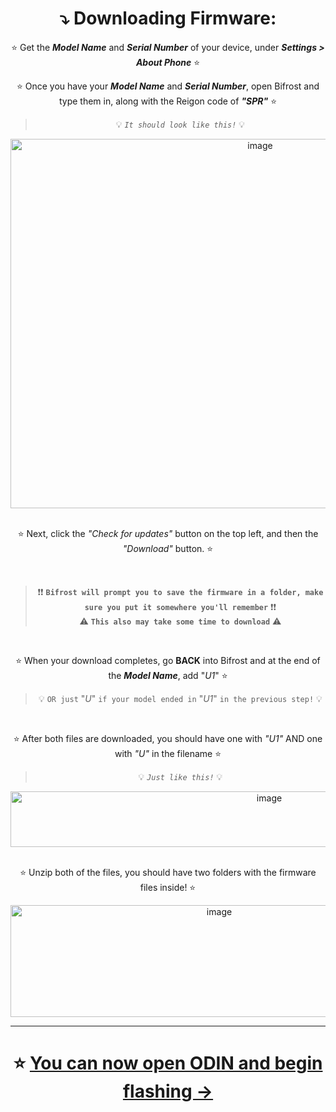 <div align="center"> 

# ⤵️ Downloading Firmware:
 
⭐ Get the ***Model Name*** and  ***Serial Number*** of your device, under ***Settings > About Phone*** ⭐

⭐ Once you have your ***Model Name*** and ***Serial Number***, open Bifrost and type them in, along with the Reigon code of ***"SPR"*** ⭐

> 💡 *`It should look like this!`* 💡
<img width="783" height="591" alt="image" src="https://github.com/user-attachments/assets/4102ed8a-bf77-4c3a-ab40-6571b5f7405a" />

<br/> ⭐ Next, click the *"Check for updates"* button on the top left, and then the *"Download"* button. ⭐

<br/>

> ❗❗ **`Bifrost will prompt you to save the firmware in a folder, make sure you put it somewhere you'll remember`** ❗❗<br/>⚠️ **`This also may take some time to download`** ⚠️

<br/>

⭐ When your download completes, go **BACK** into Bifrost and at the end of the ***Model Name***, add "*U1*" ⭐

> 💡 `OR just` "*U*" `if your model ended in` "*U1*" `in the previous step!` 💡

<br/>

⭐ After both files are downloaded, you should have one with *"U1"* AND one with *"U"* in the filename ⭐

> 💡 *`Just like this!`* 💡
<img width="812" height="89" alt="image" src="https://github.com/user-attachments/assets/95b21787-b21f-46bf-902d-bdb66731e2d6" />

<br/>⭐ Unzip both of the files, you should have two folders with the firmware files inside! ⭐

<img width="652" height="179" alt="image" src="https://github.com/user-attachments/assets/84092568-a691-46c8-a8c6-3be391fd8220" />

---

# ⭐ [You can now open ODIN and begin flashing →](https://www.t-mobile.com/brand/project-10-million)

</div>
